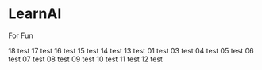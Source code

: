 # LearnAI

For Fun

18 test
17 test
16 test
15 test
14 test
13 test
01 test
03 test
04 test
05 test
06 test
07 test
08 test
09 test
10 test
11 test
12 test




















































































































